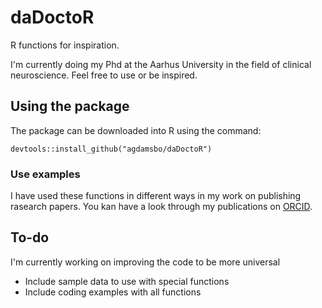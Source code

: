 # daDoctoR
R functions for inspiration.

I'm currently doing my Phd at the Aarhus University in the field of clinical neuroscience. Feel free to use or be inspired.

## Using the package
The package can be downloaded into R using the command:
```
devtools::install_github("agdamsbo/daDoctoR")
```
### Use examples
I have used these functions in different ways in my work on publishing rasearch papers. You kan have a look through my publications on [ORCID](https://orcid.org/0000-0002-7559-1154).

## To-do
I'm currently working on improving the code to be more universal
- Include sample data to use with special functions
- Include coding examples with all functions

